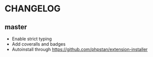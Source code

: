 CHANGELOG
=========

master
------

* Enable strict typing
* Add coveralls and badges
* Autoinstall through https://github.com/phpstan/extension-installer
